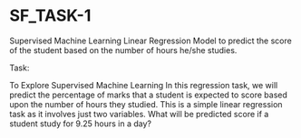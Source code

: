 # SF_TASK-1
Supervised Machine Learning Linear Regression Model to predict the score of the student based on the number of hours he/she studies.


Task:


To Explore Supervised Machine Learning In this regression task, 
we will predict the percentage of marks that a student is expected to score based upon the number of hours they studied. 
This is a simple linear regression task as it involves just two variables. What will be predicted score if a student study for 9.25 hours in a day?
